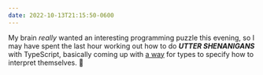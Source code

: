 ```yaml
---
date: 2022-10-13T21:15:50-0600
---
```


My brain *really* wanted an interesting programming puzzle this evening, so I may have spent the last hour working out how to do <span class='smcp'>***UTTER SHENANIGANS***</span> with TypeScript, basically coming up with [a way](https://tsplay.dev/weQQdw) for types to specify how to interpret themselves. 🤪